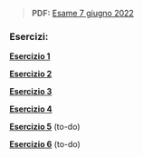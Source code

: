 
> **PDF:** [Esame 7 giugno 2022](/Primo%20Anno/Progettazione%20di%20Sistemi%20Digitali/Esami/2022/2022-06-07-MZ.pdf)

### Esercizi:
[**Esercizio 1**](METTI-LINK-QUI)

[**Esercizio 2**](https://github.com/Jaxkeeper/G-Zelda-git/issues/41)

[**Esercizio 3**](https://github.com/Jaxkeeper/G-Zelda-git/issues/42) 

[**Esercizio 4**](https://github.com/Jaxkeeper/G-Zelda-git/issues/43)

[**Esercizio 5**](METTI-LINK-QUI) (to-do)

[**Esercizio 6**](METTI-LINK-QUI) (to-do)
